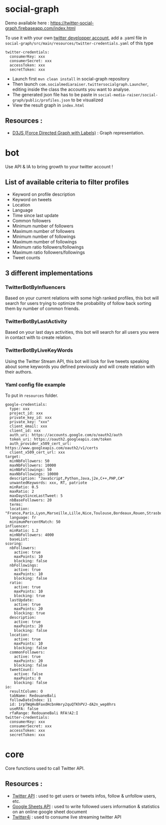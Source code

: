 # social-graph
Demo available here : https://twitter-social-graph.firebaseapp.com/index.html

To use it with your own [twitter developper account](https://developer.twitter.com/en/apply-for-access), add a .yaml file in `social-graph/src/main/resources/twitter-credentials.yaml` of this type 
```$xslt
twitter-credentials:
  consumerKey: xxx
  consumerSecret: xxx
  accessToken: xxx
  secretToken: xxx
```
- Launch first `mvn clean install` in social-graph repository 
- Then launch `com.socialmediaraiser.twittersocialgraph.Launcher`, editing inside the class the accounts you want to analyse.
- The generated json file has to be paste in `social-media-raiser/social-graph/public/profiles.json` to be visualized
- View the result graph in `index.html`

## Resources :
- [D3JS (Force Directed Graph with Labels)](https://bl.ocks.org/heybignick/3faf257bbbbc7743bb72310d03b86ee8) : Graph representation.


# bot
Use API & IA to bring growth to your twitter account !

## List of available criteria to filter profiles
- Keyword on profile description
- Keyword on tweets
- Location
- Language
- Time since last update
- Common followers
- Minimum number of followers
- Maximum number of followers
- Minimum number of followings
- Maximum number of followings
- Minimum ratio followers/followings
- Maximum ratio followers/followings
- Tweet counts

## 3 different implementations

### TwitterBotByInfluencers
Based on your current relations with some high ranked profiles, this bot will search for users trying to optimize the probability of follow back sorting them by number of common friends.

### TwitterBotByLastActivity
Based on your last days activities, this bot will search for all users you were in contact with to create relation.

### TwitterBotByLiveKeyWords
Using the Twitter Stream API, this bot will look for live tweets speaking about some keywords you defined previously and will create relation with their authors.

### Yaml config file example 
To put in `resources` folder.
```
google-credentials:
  type: xxx
  project_id: xxx
  private_key_id: xxx
  private_key: "xxx"
  client_email: xxx
  client_id: xxx
  auth_uri: https://accounts.google.com/o/oauth2/auth
  token_uri: https://oauth2.googleapis.com/token
  auth_provider_x509_cert_url: https://www.googleapis.com/oauth2/v1/certs
  client_x509_cert_url: xxx
target:
  minNbFollowers: 50
  maxNbFollowers: 10000
  minNbFollowings: 50
  maxNbFollowings: 10000
  description: "JavaScript,Python,Java,j2e,C++,PHP,C#"
  unwantedKeywords: xxx, RT, patriote
  minRatio: 0.5
  maxRatio: 2
  maxDaysSinceLastTweet: 5
  nbBaseFollowers: 20
  terms:
  location: "France,Paris,Lyon,Marseille,Lille,Nice,Toulouse,Bordeaux,Rouen,Strasbourg,Nantes,Metz,Grenoble,Toulon,Montpellier"
  language: fr
  minimumPercentMatch: 50
influencer:
  minRatio: 1.2
  minNbFollowers: 4000
  baseList:
scoring:
  nbFollowers:
    active: true
    maxPoints: 10
    blocking: false
  nbFollowings:
    active: true
    maxPoints: 10
    blocking: false
  ratio:
    active: true
    maxPoints: 10
    blocking: true
  lastUpdate:
    active: true
    maxPoints: 20
    blocking: true
  description:
    active: true
    maxPoints: 20
    blocking: false
  location:
    active: true
    maxPoints: 10
    blocking: false
  commonFollowers:
    active: true
    maxPoints: 20
    blocking: false
  tweetCount:
    active: false
    maxPoints: 0
    blocking: false
io:
  resultColumn: O
  tabName: RedouaneBali
  followDateIndex: 11
  id: 1rpTWqHvBFaxdHcbnHmry2quQTKhPVJ-dA2n_wep0hrs
  useRFA: false
  rfaRange: RedouaneBali RFA!A2:I
twitter-credentials:
  consumerKey: xxx
  consumerSecret: xxx
  accessToken: xxx
  secretToken: xxx
``` 
# core
Core functions used to call Twitter API.

## Resources :
- [Twitter API](https://developer.twitter.com/en/docs) : used to get users or tweets infos, follow & unfollow users, etc.
- [Google Sheets API](https://developers.google.com/sheets/api/) : used to write followed users information & statistics on an online google sheet document
- [Twitter4j](http://twitter4j.org/en/) : used to consume live streaming twitter API

